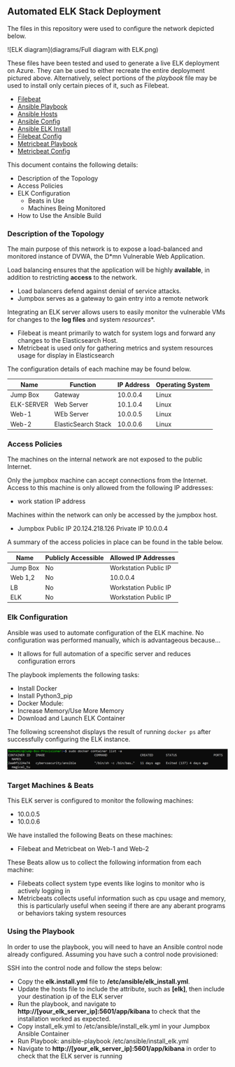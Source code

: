 ## Automated ELK Stack Deployment

The files in this repository were used to configure the network depicted below.

![ELK diagram](diagrams/Full diagram with ELK.png)

These files have been tested and used to generate a live ELK deployment on Azure. They can be used to either recreate the entire deployment pictured above. Alternatively, select portions of the *playbook* file may be used to install only certain pieces of it, such as Filebeat.

 - [Filebeat](ansible/filebeat.yml)
 - [Ansible Playbook](Ansible/pentest.yml)
 - [Ansible Hosts](Ansible/hosts.txt)
 - [Ansible Config](Ansible/ansible.cfg)
 - [Ansible ELK Install](Ansible/install-elk.yml)
 - [Filebeat Config](Ansible/filebeat-config.yml)
 - [Metricbeat Playbook](Ansible/metricbeat-playbook.yml)
 - [Metricbeat Config](Ansible/metricbeat-config.yml)

This document contains the following details:
- Description of the Topology
- Access Policies
- ELK Configuration
  - Beats in Use
  - Machines Being Monitored
- How to Use the Ansible Build


### Description of the Topology

The main purpose of this network is to expose a load-balanced and monitored instance of DVWA, the D*mn Vulnerable Web Application.

Load balancing ensures that the application will be highly **available**, in addition to restricting **access** to the network.
- Load balancers defend against denial of service attacks.
- Jumpbox serves as a gateway to gain entry into a remote network

Integrating an ELK server allows users to easily monitor the vulnerable VMs for changes to the **log files** and system *resources**.

- Filebeat is meant primarily to watch for system logs and forward any changes to the Elasticsearch Host.
- Metricbeat is used only for gathering metrics and system resources usage for display in Elasticsearch

The configuration details of each machine may be found below.


| Name      | Function            | IP Address | Operating System |
|-----------|---------------------|------------|------------------|
| Jump Box  | Gateway             | 10.0.0.4   | Linux            |
| ELK-SERVER| Web Server          | 10.1.0.4   | Linux            |
| Web-1     | WEb Server          | 10.0.0.5   | Linux            |
| Web-2     | ElasticSearch Stack | 10.0.0.6   | Linux            |

### Access Policies

The machines on the internal network are not exposed to the public Internet. 

Only the jumpbox machine can accept connections from the Internet. Access to this machine is only allowed from the following IP addresses:
- work station IP address

Machines within the network can only be accessed by the jumpbox host.
- Jumpbox
   Public IP 20.124.218.126
   Private IP 10.0.0.4

A summary of the access policies in place can be found in the table below.

| Name     | Publicly Accessible | Allowed IP Addresses |
|----------|---------------------|----------------------|
| Jump Box | No                  | Workstation Public IP|
| Web 1,2  | No                  | 10.0.0.4             |
| LB       | No                  | Workstation Public IP|
| ELK      | No                  | Workstation Public IP|

### Elk Configuration

Ansible was used to automate configuration of the ELK machine. No configuration was performed manually, which is advantageous because...
- It allows for full automation of a specific server and reduces configuration errors

The playbook implements the following tasks:
- Install Docker
- Install Python3_pip
- Docker Module:
- Increase Memory/Use More Memory
- Download and Launch ELK Container

The following screenshot displays the result of running `docker ps` after successfully configuring the ELK instance.

![dockerimg](Images/docker.png)

### Target Machines & Beats
This ELK server is configured to monitor the following machines:
- 10.0.0.5
- 10.0.0.6

We have installed the following Beats on these machines:
- Filebeat and Metricbeat on Web-1 and Web-2

These Beats allow us to collect the following information from each machine:
- Filebeats collect system type events like logins to monitor who is actively logging in
- Metricbeats collects useful information such as cpu usage and memory, this is particularly useful when seeing if there are any aberant programs or behaviors taking system resources

### Using the Playbook
In order to use the playbook, you will need to have an Ansible control node already configured. Assuming you have such a control node provisioned: 

SSH into the control node and follow the steps below:
- Copy the **elk.install.yml** file to **/etc/ansible/elk_install.yml**.
- Update the hosts file to include the attribute, such as **[elk]**, then include your destination ip of the ELK server
- Run the playbook, and navigate to  **http://[your_elk_server_ip]:5601/app/kibana** to check that the installation worked as expected.
- Copy install_elk.yml to /etc/ansible/install_elk.yml in your Jumpbox Ansible Container
- Run Playbook: ansible-playbook /etc/ansible/install_elk.yml
- Navigate to **http://[your_elk_server_ip]:5601/app/kibana** in order to check that the ELK server is running
